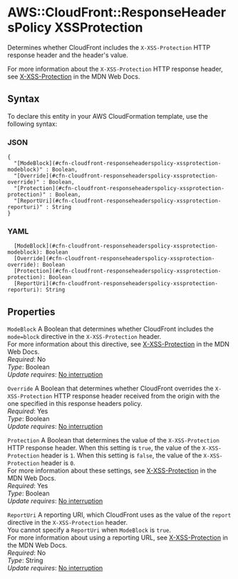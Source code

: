 # AWS::CloudFront::ResponseHeadersPolicy XSSProtection<a name="aws-properties-cloudfront-responseheaderspolicy-xssprotection"></a>

Determines whether CloudFront includes the `X-XSS-Protection` HTTP response header and the header's value\.

For more information about the `X-XSS-Protection` HTTP response header, see [X\-XSS\-Protection](https://developer.mozilla.org/en-US/docs/Web/HTTP/Headers/X-XSS-Protection) in the MDN Web Docs\.

## Syntax<a name="aws-properties-cloudfront-responseheaderspolicy-xssprotection-syntax"></a>

To declare this entity in your AWS CloudFormation template, use the following syntax:

### JSON<a name="aws-properties-cloudfront-responseheaderspolicy-xssprotection-syntax.json"></a>

```
{
  "[ModeBlock](#cfn-cloudfront-responseheaderspolicy-xssprotection-modeblock)" : Boolean,
  "[Override](#cfn-cloudfront-responseheaderspolicy-xssprotection-override)" : Boolean,
  "[Protection](#cfn-cloudfront-responseheaderspolicy-xssprotection-protection)" : Boolean,
  "[ReportUri](#cfn-cloudfront-responseheaderspolicy-xssprotection-reporturi)" : String
}
```

### YAML<a name="aws-properties-cloudfront-responseheaderspolicy-xssprotection-syntax.yaml"></a>

```
  [ModeBlock](#cfn-cloudfront-responseheaderspolicy-xssprotection-modeblock): Boolean
  [Override](#cfn-cloudfront-responseheaderspolicy-xssprotection-override): Boolean
  [Protection](#cfn-cloudfront-responseheaderspolicy-xssprotection-protection): Boolean
  [ReportUri](#cfn-cloudfront-responseheaderspolicy-xssprotection-reporturi): String
```

## Properties<a name="aws-properties-cloudfront-responseheaderspolicy-xssprotection-properties"></a>

`ModeBlock` <a name="cfn-cloudfront-responseheaderspolicy-xssprotection-modeblock"></a>
A Boolean that determines whether CloudFront includes the `mode=block` directive in the `X-XSS-Protection` header\.  
For more information about this directive, see [X\-XSS\-Protection](https://developer.mozilla.org/en-US/docs/Web/HTTP/Headers/X-XSS-Protection) in the MDN Web Docs\.  
_Required_: No  
_Type_: Boolean  
_Update requires_: [No interruption](https://docs.aws.amazon.com/AWSCloudFormation/latest/UserGuide/using-cfn-updating-stacks-update-behaviors.html#update-no-interrupt)

`Override` <a name="cfn-cloudfront-responseheaderspolicy-xssprotection-override"></a>
A Boolean that determines whether CloudFront overrides the `X-XSS-Protection` HTTP response header received from the origin with the one specified in this response headers policy\.  
_Required_: Yes  
_Type_: Boolean  
_Update requires_: [No interruption](https://docs.aws.amazon.com/AWSCloudFormation/latest/UserGuide/using-cfn-updating-stacks-update-behaviors.html#update-no-interrupt)

`Protection` <a name="cfn-cloudfront-responseheaderspolicy-xssprotection-protection"></a>
A Boolean that determines the value of the `X-XSS-Protection` HTTP response header\. When this setting is `true`, the value of the `X-XSS-Protection` header is `1`\. When this setting is `false`, the value of the `X-XSS-Protection` header is `0`\.  
For more information about these settings, see [X\-XSS\-Protection](https://developer.mozilla.org/en-US/docs/Web/HTTP/Headers/X-XSS-Protection) in the MDN Web Docs\.  
_Required_: Yes  
_Type_: Boolean  
_Update requires_: [No interruption](https://docs.aws.amazon.com/AWSCloudFormation/latest/UserGuide/using-cfn-updating-stacks-update-behaviors.html#update-no-interrupt)

`ReportUri` <a name="cfn-cloudfront-responseheaderspolicy-xssprotection-reporturi"></a>
A reporting URI, which CloudFront uses as the value of the `report` directive in the `X-XSS-Protection` header\.  
You cannot specify a `ReportUri` when `ModeBlock` is `true`\.  
For more information about using a reporting URL, see [X\-XSS\-Protection](https://developer.mozilla.org/en-US/docs/Web/HTTP/Headers/X-XSS-Protection) in the MDN Web Docs\.  
_Required_: No  
_Type_: String  
_Update requires_: [No interruption](https://docs.aws.amazon.com/AWSCloudFormation/latest/UserGuide/using-cfn-updating-stacks-update-behaviors.html#update-no-interrupt)
